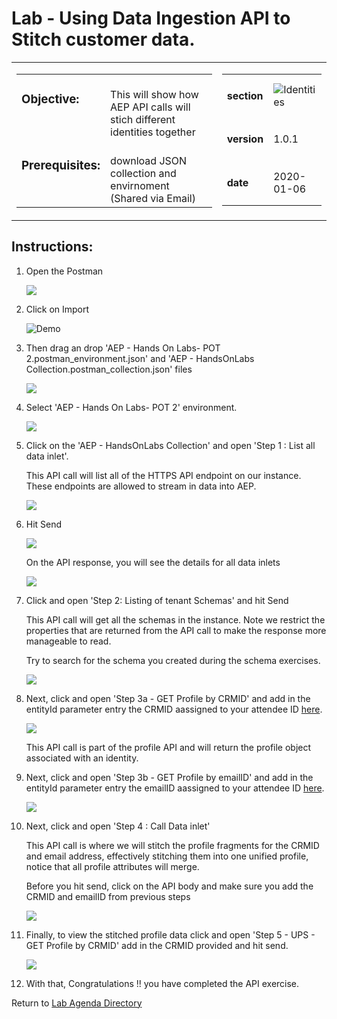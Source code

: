 # Lab - Using Data Ingestion API to Stitch customer data.

<table style="border-collapse: collapse; border: none;" class="tab" cellspacing="0" cellpadding="0">

<tr style="border: none;">

<div align="left">
<td width="600" style="border: none;">
<table>
<tbody valign="top">
      <tr width="500">
            <td valign="top"><h3>Objective:</h3></td>
            <td valign="top"><br>This will show how AEP API calls will stich different identities together 
            </td>
     </tr>
     <tr width="500">
           <td valign="top"><h3>Prerequisites:</h3></td>
           <td valign="top"><br>download JSON collection and envirnoment (Shared via Email)
           </td>
     </tr>
</tbody>
</table>
</td>
</div>

<div align="right">
<td style="border: none;" valign="top">

<table>
<tbody valign="top">
      <tr>
            <td valign="middle" height="70"><b>section</b></td>
            <td valign="middle" height="70"><img src="https://github.com/adobe/AEP-Hands-on-Labs/blob/master/assets/images/left_hand_nav_menu_adobeio.png?raw=true" alt="Identities"></td>
      </tr>
      <tr>
            <td valign="middle" height="70"><b>version</b></td>
            <td valign="middle" height="70">1.0.1</td>
      </tr>
      <tr>
            <td valign="middle" height="70"><b>date</b></td>
            <td valign="middle" height="70">2020-01-06</td>
      </tr>
</tbody>
</table>
</td>
</div>

</tr>
</table>

## Instructions:

1. Open the Postman

   <!---
   ![Demo](./images/postmanhome.png)
   --->

   <kbd><img src="./images/postmanhome.png"  /></kdb>

2) Click on Import


     ![Demo](./images/postmanimport.png)

3. Then drag an drop 'AEP - Hands On Labs- POT 2.postman_environment.json' and 'AEP - HandsOnLabs Collection.postman_collection.json' files

   <!---
   ![Demo](./images/postmanimport1.png)
   --->

   <kbd><img src="./images/postmanimport1.png"  /></kdb>

4. Select 'AEP - Hands On Labs- POT 2' environment.


    <!---
    ![Demo](./images/postmanenv.png)
    --->

    <kbd><img src="./images/postmanenv.png"  /></kdb>




5. Click on the 'AEP - HandsOnLabs Collection' and open 'Step 1 : List all data inlet'.

   This API call will list all of the HTTPS API endpoint on our instance. These endpoints are allowed to stream in data into AEP.

   <!---
   ![Demo](./images/postmanstep1.png)
   --->

   <kbd><img src="./images/postmanstep1.png"  /></kdb>

6. Hit Send

   <!---
   ![Demo](./images/postmansend.png)
   --->

   <kbd><img src="./images/postmansend.png"  /></kdb>

   On the API response, you will see the details for all data inlets

   <!---
   ![Demo](./images/postmanstep1response.png)
   --->

   <kbd><img src="./images/postmanstep1response.png"  /></kdb>

7) Click and open 'Step 2: Listing of tenant Schemas' and hit Send


    This API call will get all the schemas in the instance. Note we restrict the properties that are returned from the API call to make the response more manageable to read.


    Try to search for the schema you created during the schema exercises.

    <!---
    ![Demo](./images/postmanstep2.png)
    --->

    <kbd><img src="./images/postmanstep2.png"  /></kdb>

8. Next, click and open 'Step 3a - GET Profile by CRMID' and add in the entityId parameter entry the CRMID aassigned to your attendee ID [here](https://github.com/adobe/AEP-Hands-on-Labs/blob/master/labs/retail/unlinked.md).

   <!---
   ![Demo](./images/postmanstep3.png)
   --->

   <kbd><img src="./images/postmanstep3.png"  /></kdb>


    This API call is part of the profile API and will return the profile object associated with an identity.

9. Next, click and open 'Step 3b - GET Profile by emailID' and add in the entityId parameter entry the emailID aassigned to your attendee ID [here](https://github.com/adobe/AEP-Hands-on-Labs/blob/master/labs/retail/unlinked.md).
   <!---
   ![Demo](./images/postmanstep3b.png)
   --->

   <kbd><img src="./images/postmanstep3b.png"  /></kdb>

10) Next, click and open 'Step 4 : Call Data inlet'

    This API call is where we will stitch the profile fragments for the CRMID and email address, effectively stitching them into one unified profile, notice that all profile attributes will merge.

    Before you hit send, click on the API body and make sure you add the CRMID and emailID from previous steps

    <!---
    ![Demo](./images/postmanstep4.png)
    --->

    <kbd><img src="./images/postmanstep4.png"  /></kdb>

11. Finally, to view the stitched profile data click and open 'Step 5 - UPS - GET Profile by CRMID' add in the CRMID provided and hit send.

    <!---
    ![Demo](./images/postmanstep5.png)
    --->

    <kbd><img src="./images/postmanstep5.png"  /></kdb>

12) With that, Congratulations !! you have completed the API exercise.

Return to [Lab Agenda Directory](https://github.com/adobe/AEP-Hands-on-Labs/blob/master/labs/media/README.md#lab-agenda)
